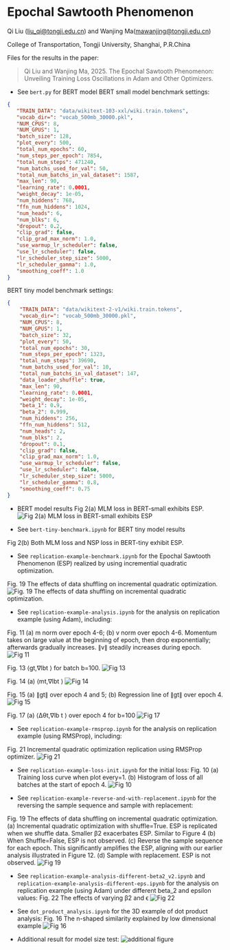 # Epochal Sawtooth Phenomenon
Qi Liu (liu_qi@tongji.edu.cn) and Wanjing Ma(mawanjing@tongji.edu.cn)

College of Transportation, Tongji University, Shanghai, P.R.China

Files for the results in the paper:

> Qi Liu and Wanjing Ma, 2025. The Epochal Sawtooth Phenomenon: Unveiling Training Loss Oscillations in Adam and Other Optimizers.
 - See `bert.py` for BERT model
 BERT small model benchmark settings:
 ```json
 {
    "TRAIN_DATA": "data/wikitext-103-xxl/wiki.train.tokens",
    "vocab_dir=": "vocab_500mb_30000.pkl",
    "NUM_CPUS": 8,
    "NUM_GPUS": 1,
    "batch_size": 128,
    "plot_every": 500,
    "total_num_epochs": 60,
    "num_steps_per_epoch": 7854,
    "total_num_steps": 471240,
    "num_batchs_used_for_val": 50,
    "total_num_batchs_in_val_dataset": 1587,
    "max_len": 90,
    "learning_rate": 0.0001,
    "weight_decay": 1e-05,
    "num_hiddens": 768,
    "ffn_num_hiddens": 1024,
    "num_heads": 6,
    "num_blks": 6,
    "dropout": 0.2,
    "clip_grad": false,
    "clip_grad_max_norm": 1.0,
    "use_warmup_lr_scheduler": false,
    "use_lr_scheduler": false,
    "lr_scheduler_step_size": 5000,
    "lr_scheduler_gamma": 1.0,
    "smoothing_coeff": 1.0
}
```
BERT tiny model benchmark settings:
```json
{
    "TRAIN_DATA": "data/wikitext-2-v1/wiki.train.tokens",
    "vocab_dir=": "vocab_500mb_30000.pkl",
    "NUM_CPUS": 8,
    "NUM_GPUS": 1,
    "batch_size": 32,
    "plot_every": 50,
    "total_num_epochs": 30,
    "num_steps_per_epoch": 1323,
    "total_num_steps": 39690,
    "num_batchs_used_for_val": 10,
    "total_num_batchs_in_val_dataset": 147,
    "data_loader_shuffle": true,
    "max_len": 90,
    "learning_rate": 0.0001,
    "weight_decay": 1e-05,
    "beta_1": 0.9,
    "beta_2": 0.999,
    "num_hiddens": 256,
    "ffn_num_hiddens": 512,
    "num_heads": 2,
    "num_blks": 2,
    "dropout": 0.1,
    "clip_grad": false,
    "clip_grad_max_norm": 1.0,
    "use_warmup_lr_scheduler": false,
    "use_lr_scheduler": false,
    "lr_scheduler_step_size": 5000,
    "lr_scheduler_gamma": 0.8,
    "smoothing_coeff": 0.75
}
```
 - BERT model results
 Fig 2(a) MLM loss in BERT-small exhibits ESP.
 ![Fig 2(a) MLM loss in BERT-small exhibits ESP](img/reproduce.png)


 - See `bert-tiny-benchmark.ipynb` for BERT tiny model results

 Fig 2(b) Both MLM loss and NSP loss in BERT-tiny exhibit ESP.


 - See `replication-example-benchmark.ipynb` for the Epochal Sawtooth Phenomenon (ESP) realized by using incremential quadratic optimization.

Fig. 19 The effects of data shuffling on incremental quadratic optimization.
![Fig. 19 The effects of data shuffling on incremental quadratic optimization.](img/replication-benchmark.png)


 - See `replication-example-analysis.ipynb` for the analysis on replication example (using Adam), including:


 Fig. 11 (a) m norm over epoch 4-6; (b) v norm over epoch 4-6. Momentum takes on large value at the beginning of epoch, then drop exponentially; afterwards gradually increases. ∥v∥ steadily increases during epoch.
 ![Fig 11](img/m-v-norms.png)


 Fig. 13 ⟨gt,∇lbt ⟩ for batch b=100.
 ![Fig 13](img/dot-gt-g100.png)


 Fig. 14 (a) ⟨mt,∇lbt ⟩
 ![Fig 14](img/dot-mt-g100.png)


 Fig. 15 (a) ∥gt∥ over epoch 4 and 5; (b) Regression line of ∥gt∥ over epoch 4.
![Fig 15](img/grad_norm.png)


 Fig. 17 (a) ⟨Δθt,∇lb t ⟩ over epoch 4 for b=100
![Fig 17](img/dot-deltax-g100.png)

 - See `replication-example-rmsprop.ipynb` for the analysis on replication example (using RMSProp), including:

Fig. 21 Incremental quadratic optimization replication using RMSProp optimizer.
![Fig 21](img/replication-rmsprop.png)


 - See `replication-example-loss-init.ipynb` for the initial loss:
 Fig. 10 (a) Training loss curve when plot every=1. (b) Histogram of loss of all batches at the start of epoch 4.
![Fig 10](img/loss-all-batches-init.png)


 - See `replication-example-reverse-and-with-replacement.ipynb` for the reversing the sample sequence and sample with replacement:

   
 Fig. 19 The effects of data shuffling on incremental quadratic optimization. (a) Incremental quadratic optimization with shuffle=True. ESP is replicated when we shuffle data. Smaller β2 exacerbates ESP. Similar to Figure 4 (b) When Shuffle=False, ESP is not observed. (c) Reverse the sample sequence for each epoch. This significantly amplifies the ESP, aligning with our earlier analysis illustrated in Figure 12. (d) Sample with replacement. ESP is not observed.
![Fig 19](img/replication-benchmark.png)


 - See `replication-example-analysis-different-beta2_v2.ipynb` and `replication-example-analysis-different-eps.ipynb` for the analysis on replication example (using Adam) under different beta_2 and epsilon values:
Fig. 22 The effects of varying β2 and ϵ
![Fig 22](img/vary_beta2_and_eps.png)


 - See `dot_product_analysis.ipynb` for the 3D example of dot product analysis:
 Fig. 16 The n-shaped similarity explained by low dimensional example
 ![Fig 16](img/dot_deltax_flip_sign_explain.png)


 - Additional result for model size test:
 ![additional figure](img/additional_figure_model_size.png)



